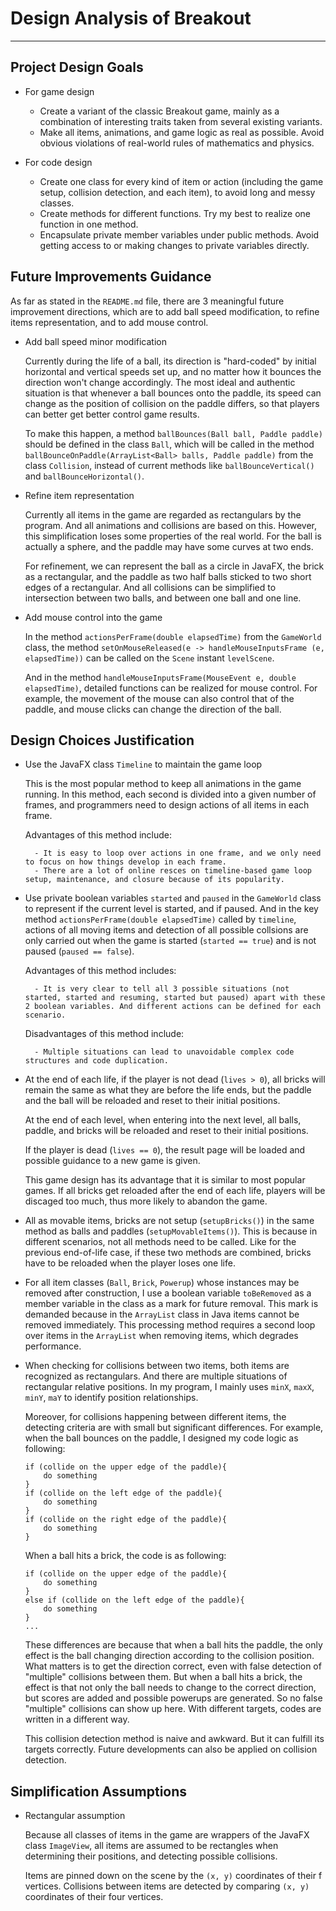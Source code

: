 # Design Analysis of Breakout
----------
## Project Design Goals

 - For game design

	 - Create a variant of the classic Breakout game, mainly as a
	   combination of interesting traits taken from several existing
	   variants. 
	 - Make all items, animations, and game logic as real as possible. Avoid obvious violations of real-world rules of mathematics and physics.

 - For code design

	 - Create one class for every kind of item or action (including the game setup, collision detection, and each item), to avoid long and messy classes.
	 - Create methods for different functions. Try my best to realize one function in one method.
	 - Encapsulate private member variables under public methods. Avoid getting access to or making changes to private variables directly.

## Future Improvements Guidance

As far as stated in the `README.md` file, there are 3 meaningful future improvement directions, which are to add ball speed modification,  to refine items representation, and to add mouse control.

 - Add ball speed minor modification
 
 
     Currently during the life of a ball, its direction is "hard-coded" by initial horizontal and vertical speeds set up, and no matter how it bounces the direction won't change accordingly. The most ideal and authentic situation is that whenever a ball bounces onto the paddle, its speed can change as the position of collision on the paddle differs, so that players can better get better control game results.

     To make this happen, a method `ballBounces(Ball ball, Paddle paddle)` should be defined in the class `Ball`, which will be called in the method `ballBounceOnPaddle(ArrayList<Ball> balls, Paddle paddle)` from the class `Collision`, instead of current methods like `ballBounceVertical()` and `ballBounceHorizontal()`.
 

 - Refine item representation
 
    Currently all items in the game are regarded as rectangulars by the program. And all animations and collisions are based on this. However, this simplification loses some properties of the real world. For the ball is actually a sphere, and the paddle may have some curves at two ends. 
	 
    For refinement, we can represent the ball as a circle in JavaFX, the brick as a rectangular, and the paddle as two half balls sticked to two short edges of a rectangular. And all collisions can be simplified to intersection between two balls, and between one ball and one line. 
 

 - Add mouse control into the game
	
    In the method `actionsPerFrame(double elapsedTime)` from the `GameWorld` class, the method `setOnMouseReleased(e -> handleMouseInputsFrame (e, elapsedTime))` can be called on the `Scene` instant `levelScene`. 

    And in the method `handleMouseInputsFrame(MouseEvent e, double elapsedTime)`, detailed functions can be realized for mouse control. For example, the movement of the mouse can also control that of the paddle, and mouse clicks can change the direction of the ball.
	

## Design Choices Justification

 - Use the JavaFX class `Timeline` to maintain the game loop
	
    This is the most popular method to keep all animations in the game running. In this method, each second is divided into a given number of frames, and programmers need to design actions of all items in each frame. 

     Advantages of this method include:

    	 - It is easy to loop over actions in one frame, and we only need to focus on how things develop in each frame.
    	 - There are a lot of online resces on timeline-based game loop setup, maintenance, and closure because of its popularity. 

 - Use private boolean variables `started` and `paused` in the `GameWorld` class to represent if the current level is started, and if paused. And in the key method `actionsPerFrame(double elapsedTime)` called by `timeline`, actions of all moving items and detection of all possible collsions are only carried out when the game is started (`started == true`) and is not paused (`paused == false`). 
 
    Advantages of this method includes:

	     - It is very clear to tell all 3 possible situations (not started, started and resuming, started but paused) apart with these 2 boolean variables. And different actions can be defined for each scenario.

    Disadvantages of this method include:

	     - Multiple situations can lead to unavoidable complex code structures and code duplication. 

 - At the end of each life, if the player is not dead (`lives > 0`), all bricks will remain the same as what they are before the life ends, but the paddle and the ball will be reloaded and reset to their initial positions. 
	 
    At the end of each level, when entering into the next level, all balls, paddle, and bricks will be reloaded and reset to their initial positions.

    If the player is dead (`lives == 0`), the result page will be loaded and possible guidance to a new game is given.
	
     This game design has its advantage that it is similar to most popular games. If all bricks get reloaded after the end of each life, players will be discaged too much, thus more likely to abandon the game.

 - All as movable items, bricks are not setup (`setupBricks()`) in the same method as balls and paddles (`setupMovableItems()`). This is because in different scenarios, not all methods need to be called. Like for the previous end-of-life case, if these two methods are combined, bricks have to be reloaded when the player loses one life.

 - For all item classes (`Ball`, `Brick`, `Powerup`) whose instances may be removed after construction, I use a boolean variable `toBeRemoved` as a member variable in the class as a mark for future removal. This mark is demanded because in the `ArrayList` class in Java items cannot be removed immediately. This processing method requires a second loop over items in the `ArrayList` when removing items, which degrades performance.

 - When checking for collisions between two items, both items are recognized as rectangulars. And there are multiple situations of rectangular relative positions. In my program, I mainly uses `minX`, `maxX`, `minY`, `maY` to identify position relationships. 
 
 	Moreover, for collisions happening between different items, the detecting criteria are with small but significant differences. For example, when the ball bounces on the paddle, I designed my code logic as following:

	```
	if (collide on the upper edge of the paddle){
		do something
	}
	if (collide on the left edge of the paddle){
		do something
	}
	if (collide on the right edge of the paddle){
		do something
	}
	```
   When a ball hits a brick, the code is as following:

	```
	if (collide on the upper edge of the paddle){
	    do something
	}
	else if (collide on the left edge of the paddle){
		do something
	}
	...
	```
	These differences are because that when a ball hits the paddle, the only effect is the ball changing direction according to the collision position. What matters is to get the direction correct, even with false detection of "multiple" collisions between them. But when a ball hits a brick, the effect is that not only the ball needs to change to the correct direction, but scores are added and possible powerups are generated. So no false "multiple" collisions can show up here. With different targets, codes are written in a different way.

 	This collision detection method is naive and awkward. But it can fulfill its targets correctly. Future developments can also be applied on collision detection.

## Simplification Assumptions

 - Rectangular assumption
 
 	Because all classes of items in the game are wrappers of the JavaFX class `ImageView`, all items are assumed to be rectangles when determining their positions, and detecting possible collisions. 
 
 	Items are pinned down on the scene by the `(x, y)` coordinates of their f vertices. Collisions between items are detected by comparing `(x, y)` coordinates of their four vertices. 
